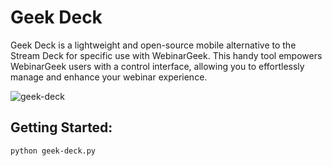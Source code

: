 # Geek Deck

Geek Deck is a lightweight and open-source mobile alternative to the Stream Deck for specific use with WebinarGeek. This handy tool empowers WebinarGeek users with a control interface, allowing you to effortlessly manage and enhance your webinar experience.

![geek-deck](https://github.com/Doussy/geek-deck/assets/20659349/2e740009-3c08-417e-8142-b6d22b010b89)

## Getting Started:

```
python geek-deck.py
```
